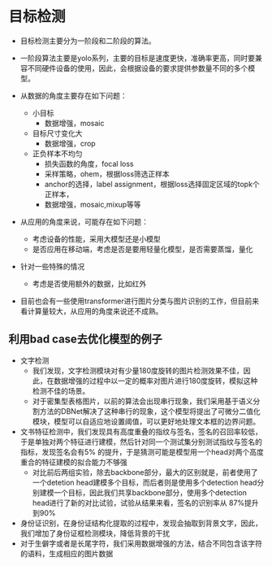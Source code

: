 # 目标检测

* 目标检测主要分为一阶段和二阶段的算法。

* 一阶段算法主要是yolo系列，主要的目标是速度更快，准确率更高，同时要兼容不同硬件设备的使用，因此，会根据设备的要求提供参数量不同的多个模型。

  

* 从数据的角度主要存在如下问题：

  * 小目标
    * 数据增强，mosaic
  * 目标尺寸变化大
    * 数据增强，crop
  * 正负样本不均匀
    * 损失函数的角度，focal loss
    * 采样策略，ohem，根据loss筛选正样本
    * anchor的选择，label assignment，根据loss选择固定区域的topk个正样本，
    * 数据增强，mosaic,mixup等等

* 从应用的角度来说，可能存在如下问题：

  * 考虑设备的性能，采用大模型还是小模型
  * 是否应用在移动端，考虑是否是要用轻量化模型，是否需要蒸馏，量化

* 针对一些特殊的情况

  * 考虑是否使用额外的数据，比如红外

* 目前也会有一些使用transformer进行图片分类与图片识别的工作，但目前来看计算量较大，从应用的角度来说还不成熟。



## 利用bad case去优化模型的例子

* 文字检测	
  * 我们发现，文字检测模块对有少量180度旋转的图片检测效果不佳，因此，在数据增强的过程中以一定的概率对图片进行180度旋转，模拟这种检测不佳的场景。
  * 对于密集型表格图片，以前的算法会出现串行现象，我们采用基于语义分割方法的DBNet解决了这种串行的现象，这个模型将提出了可微分二值化模块，模型可以自适应地设置阈值，可以更好地处理文本框的边界问题。
* 文书特征检测中，我们发现具有高度重叠的指纹与签名，签名的召回率较低，于是单独对两个特征进行建模，然后针对同一个测试集分别测试指纹与签名的指标，发现签名会有5% 的提升，于是猜测可能是模型用一个head对两个高度重合的特征建模的拟合能力不够强
  * 对比前后两组实验，除去backbone部分，最大的区别就是，前者使用了一个detetion head建模多个目标，而后者则是使用多个detection head分别建模一个目标，因此我们共享backbone部分，使用多个detection head进行了新的对比试验，试验从结果来看，签名的识别率从 87%提升到90%
* 身份证识别，在身份证结构化提取的过程中，发现会抽取到背景文字，因此，我们增加了身份证框检测模块，降低背景的干扰
* 对于生僻字或者是长尾字符，我们采用数据增强的方法，结合不同包含该字符的语料，生成相应的图片数据



